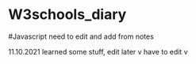 # W3schools_diary

#Javascript
need to edit and add from notes


11.10.2021 learned some stuff, edit later
v
have to edit
v
